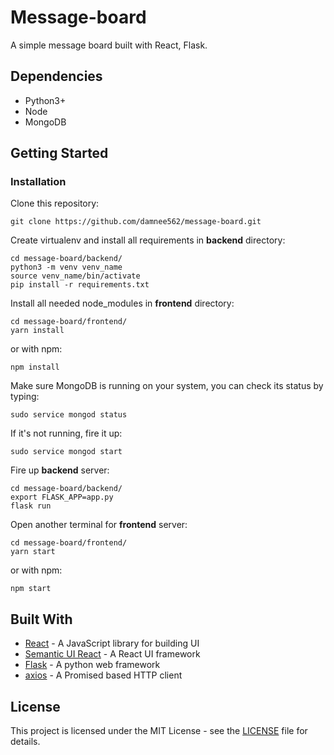 # Message-board
A simple message board built with React, Flask.

## Dependencies
* Python3+
* Node
* MongoDB

## Getting Started
### Installation
Clone this repository:

    git clone https://github.com/damnee562/message-board.git

Create virtualenv and install all requirements in **backend** directory:

    cd message-board/backend/
    python3 -m venv venv_name
    source venv_name/bin/activate
    pip install -r requirements.txt

Install all needed node_modules in **frontend** directory:

    cd message-board/frontend/
    yarn install

or with npm:

    npm install

Make sure MongoDB is running on your system, you can check its status by typing:

    sudo service mongod status

If it's not running, fire it up:

    sudo service mongod start

Fire up **backend** server:

    cd message-board/backend/
    export FLASK_APP=app.py
    flask run

Open another terminal for **frontend** server:

    cd message-board/frontend/
    yarn start

or with npm:

    npm start

## Built With
* [React](https://facebook.github.io/react/) - A JavaScript library for building UI
* [Semantic UI React](https://react.semantic-ui.com/introduction) - A React UI framework
* [Flask](http://flask.pocoo.org/) - A python web framework
* [axios](https://github.com/mzabriskie/axios) - A Promised based HTTP client

## License
This project is licensed under the MIT License - see the [LICENSE](LICENSE) file for details.
